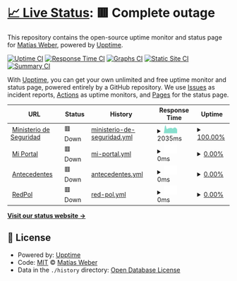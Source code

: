 # [📈 Live Status](https://matiwiber.github.io/status-page): <!--live status--> **🟥 Complete outage**

This repository contains the open-source uptime monitor and status page for [Matías Weber](https://matiwiber.github.io/status-page), powered by [Upptime](https://github.com/upptime/upptime).

[![Uptime CI](https://github.com/matiwiber/status-page/workflows/Uptime%20CI/badge.svg)](https://github.com/matiwiber/status-page/actions?query=workflow%3A%22Uptime+CI%22)
[![Response Time CI](https://github.com/matiwiber/status-page/workflows/Response%20Time%20CI/badge.svg)](https://github.com/matiwiber/status-page/actions?query=workflow%3A%22Response+Time+CI%22)
[![Graphs CI](https://github.com/matiwiber/status-page/workflows/Graphs%20CI/badge.svg)](https://github.com/matiwiber/status-page/actions?query=workflow%3A%22Graphs+CI%22)
[![Static Site CI](https://github.com/matiwiber/status-page/workflows/Static%20Site%20CI/badge.svg)](https://github.com/matiwiber/status-page/actions?query=workflow%3A%22Static+Site+CI%22)
[![Summary CI](https://github.com/matiwiber/status-page/workflows/Summary%20CI/badge.svg)](https://github.com/matiwiber/status-page/actions?query=workflow%3A%22Summary+CI%22)

With [Upptime](https://upptime.js.org), you can get your own unlimited and free uptime monitor and status page, powered entirely by a GitHub repository. We use [Issues](https://github.com/matiwiber/status-page/issues) as incident reports, [Actions](https://github.com/matiwiber/status-page/actions) as uptime monitors, and [Pages](https://matiwiber.github.io/status-page) for the status page.

<!--start: status pages-->
<!-- This summary is generated by Upptime (https://github.com/upptime/upptime) -->
<!-- Do not edit this manually, your changes will be overwritten -->
<!-- prettier-ignore -->
| URL | Status | History | Response Time | Uptime |
| --- | ------ | ------- | ------------- | ------ |
| <img alt="" src="https://icons.duckduckgo.com/ip3/www.mseg.gba.gov.ar.ico" height="13"> [Ministerio de Seguridad](https://www.mseg.gba.gov.ar/) | 🟥 Down | [ministerio-de-seguridad.yml](https://github.com/matiwiber/statusPage/commits/HEAD/history/ministerio-de-seguridad.yml) | <details><summary><img alt="Response time graph" src="./graphs/ministerio-de-seguridad/response-time-week.png" height="20"> 2035ms</summary><br><a href="https://matiwiber.github.io/statusPage/history/ministerio-de-seguridad"><img alt="Response time 2203" src="https://img.shields.io/endpoint?url=https%3A%2F%2Fraw.githubusercontent.com%2Fmatiwiber%2FstatusPage%2FHEAD%2Fapi%2Fministerio-de-seguridad%2Fresponse-time.json"></a><br><a href="https://matiwiber.github.io/statusPage/history/ministerio-de-seguridad"><img alt="24-hour response time 1492" src="https://img.shields.io/endpoint?url=https%3A%2F%2Fraw.githubusercontent.com%2Fmatiwiber%2FstatusPage%2FHEAD%2Fapi%2Fministerio-de-seguridad%2Fresponse-time-day.json"></a><br><a href="https://matiwiber.github.io/statusPage/history/ministerio-de-seguridad"><img alt="7-day response time 2035" src="https://img.shields.io/endpoint?url=https%3A%2F%2Fraw.githubusercontent.com%2Fmatiwiber%2FstatusPage%2FHEAD%2Fapi%2Fministerio-de-seguridad%2Fresponse-time-week.json"></a><br><a href="https://matiwiber.github.io/statusPage/history/ministerio-de-seguridad"><img alt="30-day response time 2203" src="https://img.shields.io/endpoint?url=https%3A%2F%2Fraw.githubusercontent.com%2Fmatiwiber%2FstatusPage%2FHEAD%2Fapi%2Fministerio-de-seguridad%2Fresponse-time-month.json"></a><br><a href="https://matiwiber.github.io/statusPage/history/ministerio-de-seguridad"><img alt="1-year response time 2203" src="https://img.shields.io/endpoint?url=https%3A%2F%2Fraw.githubusercontent.com%2Fmatiwiber%2FstatusPage%2FHEAD%2Fapi%2Fministerio-de-seguridad%2Fresponse-time-year.json"></a></details> | <details><summary><a href="https://matiwiber.github.io/statusPage/history/ministerio-de-seguridad">100.00%</a></summary><a href="https://matiwiber.github.io/statusPage/history/ministerio-de-seguridad"><img alt="All-time uptime 100.00%" src="https://img.shields.io/endpoint?url=https%3A%2F%2Fraw.githubusercontent.com%2Fmatiwiber%2FstatusPage%2FHEAD%2Fapi%2Fministerio-de-seguridad%2Fuptime.json"></a><br><a href="https://matiwiber.github.io/statusPage/history/ministerio-de-seguridad"><img alt="24-hour uptime 99.99%" src="https://img.shields.io/endpoint?url=https%3A%2F%2Fraw.githubusercontent.com%2Fmatiwiber%2FstatusPage%2FHEAD%2Fapi%2Fministerio-de-seguridad%2Fuptime-day.json"></a><br><a href="https://matiwiber.github.io/statusPage/history/ministerio-de-seguridad"><img alt="7-day uptime 100.00%" src="https://img.shields.io/endpoint?url=https%3A%2F%2Fraw.githubusercontent.com%2Fmatiwiber%2FstatusPage%2FHEAD%2Fapi%2Fministerio-de-seguridad%2Fuptime-week.json"></a><br><a href="https://matiwiber.github.io/statusPage/history/ministerio-de-seguridad"><img alt="30-day uptime 100.00%" src="https://img.shields.io/endpoint?url=https%3A%2F%2Fraw.githubusercontent.com%2Fmatiwiber%2FstatusPage%2FHEAD%2Fapi%2Fministerio-de-seguridad%2Fuptime-month.json"></a><br><a href="https://matiwiber.github.io/statusPage/history/ministerio-de-seguridad"><img alt="1-year uptime 100.00%" src="https://img.shields.io/endpoint?url=https%3A%2F%2Fraw.githubusercontent.com%2Fmatiwiber%2FstatusPage%2FHEAD%2Fapi%2Fministerio-de-seguridad%2Fuptime-year.json"></a></details>
| <img alt="" src="https://icons.duckduckgo.com/ip3/miportal.mseg.gba.gov.ar.ico" height="13"> [Mi Portal](https://miportal.mseg.gba.gov.ar/) | 🟥 Down | [mi-portal.yml](https://github.com/matiwiber/statusPage/commits/HEAD/history/mi-portal.yml) | <details><summary><img alt="Response time graph" src="./graphs/mi-portal/response-time-week.png" height="20"> 0ms</summary><br><a href="https://matiwiber.github.io/statusPage/history/mi-portal"><img alt="Response time 230" src="https://img.shields.io/endpoint?url=https%3A%2F%2Fraw.githubusercontent.com%2Fmatiwiber%2FstatusPage%2FHEAD%2Fapi%2Fmi-portal%2Fresponse-time.json"></a><br><a href="https://matiwiber.github.io/statusPage/history/mi-portal"><img alt="24-hour response time 0" src="https://img.shields.io/endpoint?url=https%3A%2F%2Fraw.githubusercontent.com%2Fmatiwiber%2FstatusPage%2FHEAD%2Fapi%2Fmi-portal%2Fresponse-time-day.json"></a><br><a href="https://matiwiber.github.io/statusPage/history/mi-portal"><img alt="7-day response time 0" src="https://img.shields.io/endpoint?url=https%3A%2F%2Fraw.githubusercontent.com%2Fmatiwiber%2FstatusPage%2FHEAD%2Fapi%2Fmi-portal%2Fresponse-time-week.json"></a><br><a href="https://matiwiber.github.io/statusPage/history/mi-portal"><img alt="30-day response time 230" src="https://img.shields.io/endpoint?url=https%3A%2F%2Fraw.githubusercontent.com%2Fmatiwiber%2FstatusPage%2FHEAD%2Fapi%2Fmi-portal%2Fresponse-time-month.json"></a><br><a href="https://matiwiber.github.io/statusPage/history/mi-portal"><img alt="1-year response time 230" src="https://img.shields.io/endpoint?url=https%3A%2F%2Fraw.githubusercontent.com%2Fmatiwiber%2FstatusPage%2FHEAD%2Fapi%2Fmi-portal%2Fresponse-time-year.json"></a></details> | <details><summary><a href="https://matiwiber.github.io/statusPage/history/mi-portal">0.00%</a></summary><a href="https://matiwiber.github.io/statusPage/history/mi-portal"><img alt="All-time uptime 0.00%" src="https://img.shields.io/endpoint?url=https%3A%2F%2Fraw.githubusercontent.com%2Fmatiwiber%2FstatusPage%2FHEAD%2Fapi%2Fmi-portal%2Fuptime.json"></a><br><a href="https://matiwiber.github.io/statusPage/history/mi-portal"><img alt="24-hour uptime 0.00%" src="https://img.shields.io/endpoint?url=https%3A%2F%2Fraw.githubusercontent.com%2Fmatiwiber%2FstatusPage%2FHEAD%2Fapi%2Fmi-portal%2Fuptime-day.json"></a><br><a href="https://matiwiber.github.io/statusPage/history/mi-portal"><img alt="7-day uptime 0.00%" src="https://img.shields.io/endpoint?url=https%3A%2F%2Fraw.githubusercontent.com%2Fmatiwiber%2FstatusPage%2FHEAD%2Fapi%2Fmi-portal%2Fuptime-week.json"></a><br><a href="https://matiwiber.github.io/statusPage/history/mi-portal"><img alt="30-day uptime 0.00%" src="https://img.shields.io/endpoint?url=https%3A%2F%2Fraw.githubusercontent.com%2Fmatiwiber%2FstatusPage%2FHEAD%2Fapi%2Fmi-portal%2Fuptime-month.json"></a><br><a href="https://matiwiber.github.io/statusPage/history/mi-portal"><img alt="1-year uptime 0.00%" src="https://img.shields.io/endpoint?url=https%3A%2F%2Fraw.githubusercontent.com%2Fmatiwiber%2FstatusPage%2FHEAD%2Fapi%2Fmi-portal%2Fuptime-year.json"></a></details>
| <img alt="" src="https://icons.duckduckgo.com/ip3/antecedentes.mseg.gba.gov.ar.ico" height="13"> [Antecedentes](https://antecedentes.mseg.gba.gov.ar/) | 🟥 Down | [antecedentes.yml](https://github.com/matiwiber/statusPage/commits/HEAD/history/antecedentes.yml) | <details><summary><img alt="Response time graph" src="./graphs/antecedentes/response-time-week.png" height="20"> 0ms</summary><br><a href="https://matiwiber.github.io/statusPage/history/antecedentes"><img alt="Response time 0" src="https://img.shields.io/endpoint?url=https%3A%2F%2Fraw.githubusercontent.com%2Fmatiwiber%2FstatusPage%2FHEAD%2Fapi%2Fantecedentes%2Fresponse-time.json"></a><br><a href="https://matiwiber.github.io/statusPage/history/antecedentes"><img alt="24-hour response time 0" src="https://img.shields.io/endpoint?url=https%3A%2F%2Fraw.githubusercontent.com%2Fmatiwiber%2FstatusPage%2FHEAD%2Fapi%2Fantecedentes%2Fresponse-time-day.json"></a><br><a href="https://matiwiber.github.io/statusPage/history/antecedentes"><img alt="7-day response time 0" src="https://img.shields.io/endpoint?url=https%3A%2F%2Fraw.githubusercontent.com%2Fmatiwiber%2FstatusPage%2FHEAD%2Fapi%2Fantecedentes%2Fresponse-time-week.json"></a><br><a href="https://matiwiber.github.io/statusPage/history/antecedentes"><img alt="30-day response time 0" src="https://img.shields.io/endpoint?url=https%3A%2F%2Fraw.githubusercontent.com%2Fmatiwiber%2FstatusPage%2FHEAD%2Fapi%2Fantecedentes%2Fresponse-time-month.json"></a><br><a href="https://matiwiber.github.io/statusPage/history/antecedentes"><img alt="1-year response time 0" src="https://img.shields.io/endpoint?url=https%3A%2F%2Fraw.githubusercontent.com%2Fmatiwiber%2FstatusPage%2FHEAD%2Fapi%2Fantecedentes%2Fresponse-time-year.json"></a></details> | <details><summary><a href="https://matiwiber.github.io/statusPage/history/antecedentes">0.00%</a></summary><a href="https://matiwiber.github.io/statusPage/history/antecedentes"><img alt="All-time uptime 0.00%" src="https://img.shields.io/endpoint?url=https%3A%2F%2Fraw.githubusercontent.com%2Fmatiwiber%2FstatusPage%2FHEAD%2Fapi%2Fantecedentes%2Fuptime.json"></a><br><a href="https://matiwiber.github.io/statusPage/history/antecedentes"><img alt="24-hour uptime 0.00%" src="https://img.shields.io/endpoint?url=https%3A%2F%2Fraw.githubusercontent.com%2Fmatiwiber%2FstatusPage%2FHEAD%2Fapi%2Fantecedentes%2Fuptime-day.json"></a><br><a href="https://matiwiber.github.io/statusPage/history/antecedentes"><img alt="7-day uptime 0.00%" src="https://img.shields.io/endpoint?url=https%3A%2F%2Fraw.githubusercontent.com%2Fmatiwiber%2FstatusPage%2FHEAD%2Fapi%2Fantecedentes%2Fuptime-week.json"></a><br><a href="https://matiwiber.github.io/statusPage/history/antecedentes"><img alt="30-day uptime 0.00%" src="https://img.shields.io/endpoint?url=https%3A%2F%2Fraw.githubusercontent.com%2Fmatiwiber%2FstatusPage%2FHEAD%2Fapi%2Fantecedentes%2Fuptime-month.json"></a><br><a href="https://matiwiber.github.io/statusPage/history/antecedentes"><img alt="1-year uptime 0.00%" src="https://img.shields.io/endpoint?url=https%3A%2F%2Fraw.githubusercontent.com%2Fmatiwiber%2FstatusPage%2FHEAD%2Fapi%2Fantecedentes%2Fuptime-year.json"></a></details>
| <img alt="" src="https://icons.duckduckgo.com/ip3/redpol.mseg.gba.gov.ar.ico" height="13"> [RedPol](http://redpol.mseg.gba.gov.ar/) | 🟥 Down | [red-pol.yml](https://github.com/matiwiber/statusPage/commits/HEAD/history/red-pol.yml) | <details><summary><img alt="Response time graph" src="./graphs/red-pol/response-time-week.png" height="20"> 0ms</summary><br><a href="https://matiwiber.github.io/statusPage/history/red-pol"><img alt="Response time 0" src="https://img.shields.io/endpoint?url=https%3A%2F%2Fraw.githubusercontent.com%2Fmatiwiber%2FstatusPage%2FHEAD%2Fapi%2Fred-pol%2Fresponse-time.json"></a><br><a href="https://matiwiber.github.io/statusPage/history/red-pol"><img alt="24-hour response time 0" src="https://img.shields.io/endpoint?url=https%3A%2F%2Fraw.githubusercontent.com%2Fmatiwiber%2FstatusPage%2FHEAD%2Fapi%2Fred-pol%2Fresponse-time-day.json"></a><br><a href="https://matiwiber.github.io/statusPage/history/red-pol"><img alt="7-day response time 0" src="https://img.shields.io/endpoint?url=https%3A%2F%2Fraw.githubusercontent.com%2Fmatiwiber%2FstatusPage%2FHEAD%2Fapi%2Fred-pol%2Fresponse-time-week.json"></a><br><a href="https://matiwiber.github.io/statusPage/history/red-pol"><img alt="30-day response time 0" src="https://img.shields.io/endpoint?url=https%3A%2F%2Fraw.githubusercontent.com%2Fmatiwiber%2FstatusPage%2FHEAD%2Fapi%2Fred-pol%2Fresponse-time-month.json"></a><br><a href="https://matiwiber.github.io/statusPage/history/red-pol"><img alt="1-year response time 0" src="https://img.shields.io/endpoint?url=https%3A%2F%2Fraw.githubusercontent.com%2Fmatiwiber%2FstatusPage%2FHEAD%2Fapi%2Fred-pol%2Fresponse-time-year.json"></a></details> | <details><summary><a href="https://matiwiber.github.io/statusPage/history/red-pol">0.00%</a></summary><a href="https://matiwiber.github.io/statusPage/history/red-pol"><img alt="All-time uptime 0.00%" src="https://img.shields.io/endpoint?url=https%3A%2F%2Fraw.githubusercontent.com%2Fmatiwiber%2FstatusPage%2FHEAD%2Fapi%2Fred-pol%2Fuptime.json"></a><br><a href="https://matiwiber.github.io/statusPage/history/red-pol"><img alt="24-hour uptime 0.00%" src="https://img.shields.io/endpoint?url=https%3A%2F%2Fraw.githubusercontent.com%2Fmatiwiber%2FstatusPage%2FHEAD%2Fapi%2Fred-pol%2Fuptime-day.json"></a><br><a href="https://matiwiber.github.io/statusPage/history/red-pol"><img alt="7-day uptime 0.00%" src="https://img.shields.io/endpoint?url=https%3A%2F%2Fraw.githubusercontent.com%2Fmatiwiber%2FstatusPage%2FHEAD%2Fapi%2Fred-pol%2Fuptime-week.json"></a><br><a href="https://matiwiber.github.io/statusPage/history/red-pol"><img alt="30-day uptime 0.00%" src="https://img.shields.io/endpoint?url=https%3A%2F%2Fraw.githubusercontent.com%2Fmatiwiber%2FstatusPage%2FHEAD%2Fapi%2Fred-pol%2Fuptime-month.json"></a><br><a href="https://matiwiber.github.io/statusPage/history/red-pol"><img alt="1-year uptime 0.00%" src="https://img.shields.io/endpoint?url=https%3A%2F%2Fraw.githubusercontent.com%2Fmatiwiber%2FstatusPage%2FHEAD%2Fapi%2Fred-pol%2Fuptime-year.json"></a></details>

<!--end: status pages-->

[**Visit our status website →**](https://matiwiber.github.io/statusPage/)

## 📄 License

- Powered by: [Upptime](https://github.com/upptime/upptime)
- Code: [MIT](./LICENSE) © [Matías Weber](https://matiwiber.github.io/status-page)
- Data in the `./history` directory: [Open Database License](https://opendatacommons.org/licenses/odbl/1-0/)
